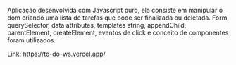 Aplicação desenvolvida com Javascript puro, ela consiste em manipular o dom criando uma lista de tarefas que pode ser finalizada ou deletada.
Form, querySelector, data attributes, templates string, appendChild, parentElement, createElement, eventos de click e conceito de componentes foram utilizados.

Link: https://to-do-ws.vercel.app/
